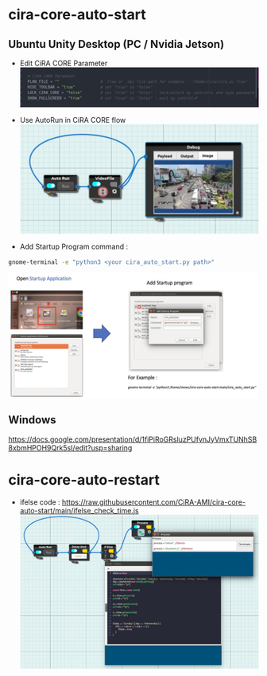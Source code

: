 # cira-core-auto-start

## Ubuntu Unity Desktop (PC / Nvidia Jetson)
- Edit CiRA CORE Parameter
![cira_core_param](https://github.com/CiRA-AMI/cira-core-auto-start/blob/main/pic/parameter.png?raw=true?inline=false)

- Use AutoRun in CiRA CORE flow
![auto_run](https://github.com/CiRA-AMI/cira-core-auto-start/blob/main/pic/autorun.jpg?raw=true?inline=false)

- Add Startup Program command : 
```bash
gnome-terminal -e "python3 <your cira_auto_start.py path>"
```
![startup](https://github.com/CiRA-AMI/cira-core-auto-start/blob/main/pic/startup.jpg?raw=true?inline=false)


## Windows
https://docs.google.com/presentation/d/1fiPiRoGRsluzPUfvnJyVmxTUNhSB8xbmHPOH9Qrk5sI/edit?usp=sharing


# cira-core-auto-restart
- ifelse code : https://raw.githubusercontent.com/CiRA-AMI/cira-core-auto-start/main/ifelse_check_time.js
![autorestart](https://github.com/CiRA-AMI/cira-core-auto-start/blob/main/pic/autorestart.jpg?raw=true?inline=false)
